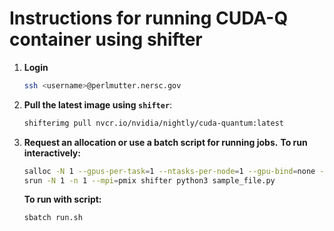 # Instructions for running CUDA-Q container using shifter

1. **Login**
   ```bash
   ssh <username>@perlmutter.nersc.gov
   ```

2. **Pull the latest image using `shifter`**:
   ```bash
   shifterimg pull nvcr.io/nvidia/nightly/cuda-quantum:latest
   ```

3. **Request an allocation or use a batch script for running jobs.**
   **To run interactively:**
   ```bash
   salloc -N 1 --gpus-per-task=1 --ntasks-per-node=1 --gpu-bind=none -t 30 --qos=interactive -A <ACCOUNT> -C gpu --image=docker:nvcr.io/nvidia/nightly/cuda-quantum:latest --module=cuda-mpich
   srun -N 1 -n 1 --mpi=pmix shifter python3 sample_file.py
   ```
   
   **To run with script:**
   ```bash
   sbatch run.sh
   ```
